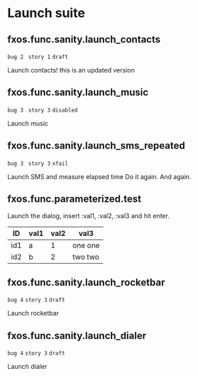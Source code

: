 # Launch suite

## fxos.func.sanity.launch_contacts
`bug 2 `
`story 1`
`draft`

Launch contacts! this is an updated version

## fxos.func.sanity.launch_music
`bug 3 `
`story 3`
`disabled`

Launch music


## fxos.func.sanity.launch_sms_repeated
`bug 3 `
`story 3`
`xfail`

Launch SMS and measure elapsed time
Do it again.
And again.


## fxos.func.parameterized.test
Launch the dialog, insert :val1, :val2, :val3 and hit enter.

ID  | val1 | val2 | val3 |
--- | ---- | ---- | -----
id1 | a    | 1    | one one
id2 | b    | 2    | two two


## fxos.func.sanity.launch_rocketbar
`bug 4`
`story 3`
`draft`

Launch rocketbar

## fxos.func.sanity.launch_dialer
`bug 4`
`story 3`
`draft`

Launch dialer
